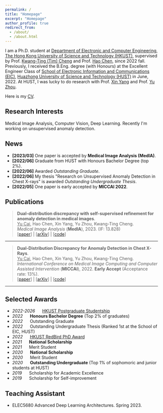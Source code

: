 ```yaml
---
permalink: /
title: "Homepage"
excerpt: "Homepage"
author_profile: true
redirect_from: 
  - /about/
  - /about.html
---
```




I am a Ph.D. student at [Department of Electronic and Computer Engineering](https://ece.hkust.edu.hk/), [The Hong Kong University of Science and Technology (HKUST)](https://hkust.edu.hk/), supervised by Prof. [Kwang-Ting (Tim) Cheng](https://seng.hkust.edu.hk/about/people/faculty/tim-kwang-ting-cheng) and Prof. [Hao Chen](https://cse.hkust.edu.hk/~jhc/), since 2022 fall. Previously, I received the B.Eng. degree (with Honours) at the  Excellent Engineer Class of [School of Electronic Information and Communications (EIC)](http://ei.hust.edu.cn/), [Huazhong University of Science and Technology (HUST)](https://www.hust.edu.cn/) in June, 2022. At HUST, I was lucky to do research with Prof. [Xin Yang](https://sites.google.com/view/xinyang/home) and Prof. [Yu Zhou](https://www.vlrlab.net/~yuzhou). 

Here is my [CV](https://caiyu6666.github.io/files/YuCai_resume.pdf).



## Research Interests
Medical Image Analysis, Computer Vision, Deep Learning.  Recently I'm working on unsupervised anomaly detection.



## News
- **[2023/03]** One paper is accepted by **Medical Image Analysis (MedIA)**.
- **[2022/06]** Graduate from HUST with Honours Bachelor Degree (top 2%). 
- **[2022/06]** Awarded *Outstanding Graduate*.
- **[2022/06]** My thesis "Research on Unsupervised Anomaly Detection in Chest X-rays" is awarded *Outstanding Undergraduate Thesis*.
- **[2022/05]** One paper is early accepted by **MICCAI 2022**.




## Publications
>**Dual-distribution discrepancy with self-supervised refinement for anomaly detection in medical images**. <br>
><u>Yu Cai</u>, Hao Chen, Xin Yang, Yu Zhou, Kwang-Ting Cheng.<br>*Medical Image Analysis* (**MedIA**), 2023. (IF: 13.828) <br>[[paper](https://doi.org/10.1016/j.media.2023.102794)] | [[arXiv](https://arxiv.org/abs/2210.04227)] | [[code](https://github.com/caiyu6666/DDAD-ASR)]

---

>**Dual-Distribution Discrepancy for Anomaly Detection in Chest X-Rays**. <br>
><u>Yu Cai</u>, Hao Chen, Xin Yang, Yu Zhou, Kwang-Ting Cheng.<br>
>*International Conference on Medical Image Computing and Computer Assisted Intervention* (**MICCAI**), 2022. **Early Accept** (Acceptance rate: 13%). <br>
>[[paper](https://link.springer.com/chapter/10.1007/978-3-031-16437-8_56)] | [[arXiv](https://arxiv.org/abs/2206.03935)] | [[code](https://github.com/caiyu6666/DDAD)]

---





Selected Awards
------
- *2022-2026* &nbsp;&nbsp;&nbsp;&nbsp; [HKUST Postgraduate Studentship](https://fytgs.hkust.edu.hk/admissions/Admission-to-Hong-Kong-Campus/submitting-an-application/scholarships-and-fees#pgs)
- *2022* &nbsp;&nbsp;&nbsp;&nbsp; **Honours Bachelor Degree** (Top 2% of graduates)
- *2022* &nbsp;&nbsp;&nbsp;&nbsp; Outstanding Graduate
- *2022* &nbsp;&nbsp;&nbsp;&nbsp; Outstanding Undergraduate Thesis (Ranked 1st at the School of EIC, HUST)
- *2022* &nbsp;&nbsp;&nbsp;&nbsp; [HKUST RedBird PhD Award](https://fytgs.hkust.edu.hk/admissions/Admission-to-Hong-Kong-Campus/submitting-an-application/scholarships-and-fees#redbird)
- *2021* &nbsp;&nbsp;&nbsp;&nbsp; **National Scholarship**
- *2021* &nbsp;&nbsp;&nbsp;&nbsp; Merit Student
- *2020* &nbsp;&nbsp;&nbsp;&nbsp; **National Scholarship**
- *2020* &nbsp;&nbsp;&nbsp;&nbsp; Merit Student
- *2020* &nbsp;&nbsp;&nbsp;&nbsp; **Outstanding Undergraduate** (Top 1% of sophomoric and junior students at HUST)
- *2019* &nbsp;&nbsp;&nbsp;&nbsp; Scholarship for Academic Excellence
- *2019* &nbsp;&nbsp;&nbsp;&nbsp; Scholarship for Self-improvement




## Teaching Assistant

- ELEC5680 Advanced Deep Learning Architectures. Spring 2023.
